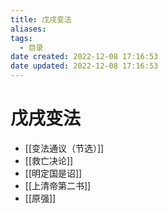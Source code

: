 ```yaml
---
title: 戊戌变法
aliases:
tags:
  - 目录
date created: 2022-12-08 17:16:53
date updated: 2022-12-08 17:16:53
---
```


# 戊戌变法

- [[变法通议（节选）]]
- [[救亡决论]]
- [[明定国是诏]]
- [[上清帝第二书]]
- [[原强]]
